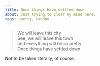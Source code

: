 ```yaml
---
title: Once things have settled down
about: Just trying to clear my mind here.
tags: poetry, random
---
```


> We will leave this city  
> See, we will leave this town  
> and everything will be so pretty  
> Once things have settled down  

Not to be taken literally, of course.
